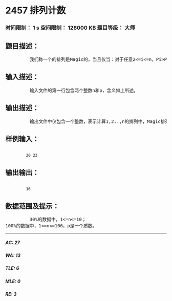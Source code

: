 # 2457 排列计数   
### 时间限制： 1 s     空间限制： 128000 KB     题目等级： 大师  
## 题目描述：  

<pre>
         我们称一个的排列是Magic的，当且仅当：对于任意2<=i<=n，Pi>Pi/2。你的任务非常简单：计算1,2..,n的排列中，有多少是Magic的。由于答案可能很大，你只需要输出模p以后的值即可。
</pre>
  
  
## 输入描述：  

<pre>
         输入文件的第一行包含两个整数n和p，含义如上所述。
</pre>
  
  
## 输出描述：  

<pre>
         输出文件中仅包含一个整数，表示计算1,2..,n的排列中，Magic排列的个数模p的值。
</pre>
  
  
## 样例输入：  

<pre><code>
         20 23
</code></pre>
  
  
## 输出输出：  

<pre><code>
         16
</code></pre>
  
  
## 数据范围及提示：  

<pre>
         30%的数据中，1<=n<=10；
100%的数据中，1<=n<=106，p是一个质数。
</pre>
  
  
***  

##### AC: 27  
##### WA: 13  
##### TLE: 6  
##### MLE: 0  
##### RE: 3  
